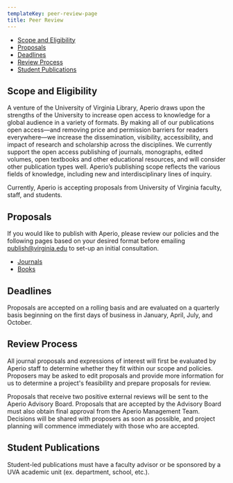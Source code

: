 ```yaml
---
templateKey: peer-review-page
title: Peer Review
---
```

<ul class="list-unstyled">
<li><a href="#scope">Scope and Eligibility</a></li>
<li><a href="#proposals">Proposals</a></li>
<li><a href="#deadlines">Deadlines<a/></li>
<li><a href="#review">Review Process</a></li>
<li><a href="#students">Student Publications</a></li>
</ul>

<h2 id="scope">Scope and Eligibility</h2>

A venture of the University of Virginia Library, Aperio draws upon the strengths of the University to increase open access to knowledge for a global audience in a variety of formats. By making all of our publications open access—and removing price and permission barriers for readers everywhere—we increase the dissemination, visibility, accessibility, and impact of research and scholarship across the disciplines. We currently support the open access publishing of journals, monographs, edited volumes, open textbooks and other educational resources, and will consider other publication types well. Aperio’s publishing scope reflects the various fields of knowledge, including new and interdisciplinary lines of inquiry.

Currently, Aperio is accepting proposals from University of Virginia faculty, staff, and students.

<h2 id="proposals">Proposals</h2>

If you would like to publish with Aperio, please review our policies and the following pages based on your desired format before emailing <a href="mailto:publish@virginia.edu">publish@virginia.edu</a> to set-up an initial consultation.

<ul class="list-unstyled">
<li><a href="/proposal-journals">Journals</a></li>
<li><a href="/proposal-books">Books</a></li>
</ul>

<h2 id="deadlines">Deadlines</h2>

Proposals are accepted on a rolling basis and are evaluated on a quarterly basis beginning on the first days of business in January, April, July, and October.

<h2 id="review">Review Process</h2>

All journal proposals and expressions of interest will first be evaluated by Aperio staff to determine whether they fit within our scope and policies. Proposers may be asked to edit proposals and provide more information for us to determine a project's feasibility and prepare proposals for review.

Proposals that receive two positive external reviews will be sent to the Aperio Advisory Board. Proposals that are accepted by the Advisory Board must also obtain final approval from the Aperio Management Team. Decisions will be shared with proposers as soon as possible, and project planning will commence immediately with those who are accepted.

<h2 id="students">Student Publications</h2>

Student-led publications must have a faculty advisor or be sponsored by a UVA academic unit (ex. department, school, etc.).